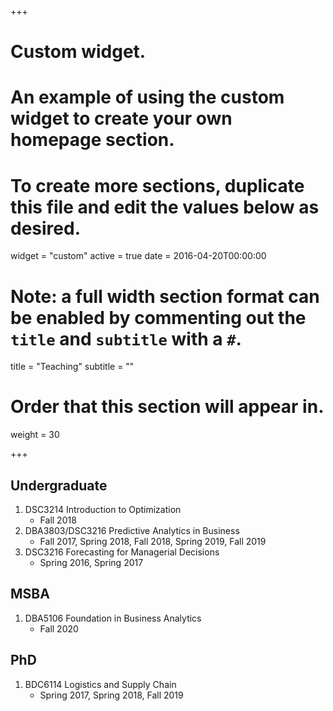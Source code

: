 +++
# Custom widget.
# An example of using the custom widget to create your own homepage section.
# To create more sections, duplicate this file and edit the values below as desired.
widget = "custom"
active = true
date = 2016-04-20T00:00:00

# Note: a full width section format can be enabled by commenting out the `title` and `subtitle` with a `#`.
title = "Teaching"
subtitle = ""

# Order that this section will appear in.
weight = 30

+++

## Undergraduate
1. DSC3214 Introduction to Optimization
	* Fall 2018
2. DBA3803/DSC3216 Predictive Analytics in Business
	* Fall 2017, Spring 2018, Fall 2018, Spring 2019, Fall 2019
3. DSC3216 Forecasting for Managerial Decisions
	* Spring 2016, Spring 2017

## MSBA
1. DBA5106 Foundation in Business Analytics
	* Fall 2020

## PhD
1. BDC6114 Logistics and Supply Chain
	* Spring 2017, Spring 2018, Fall 2019
